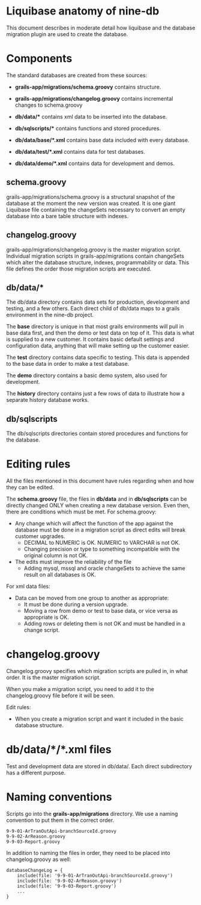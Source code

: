 # Liquibase anatomy of nine-db

This document describes in moderate detail how liquibase and the database migration plugin are used to create the 
database.

# Components

The standard databases are created from these sources:

* __grails-app/migrations/schema.groovy__ contains structure.
* __grails-app/migrations/changelog.groovy__ contains incremental changes to schema.groovy
* __db/data/*__ contains xml data to be inserted into the database.
* __db/sqlscripts/*__ contains functions and stored procedures.

* __db/data/base/*.xml__ contains base data included with every database.
* __db/data/test/*.xml__ contains data for test databases.
* __db/data/demo/*.xml__ contains data for development and demos.

## schema.groovy

grails-app/migrations/schema.groovy is a structural snapshot of the database at the moment the new version was 
created. It is one giant Liquibase file containing the changeSets necessary to convert an empty database into a 
bare table structure with indexes.

## changelog.groovy

grails-app/migrations/changelog.groovy is the master migration script. Individual migration scripts in 
grails-app/migrations contain changeSets which alter the database structure, indexes, programmability or data. This
file defines the order those migration scripts are executed.

## db/data/*

The db/data directory contains data sets for production, development and testing, and a few others. Each direct
child of db/data maps to a grails environment in the nine-db project.

The __base__ directory is unique in that most grails environments will pull in base data first, and then the demo
or test data on top of it.  This data is what is supplied to a new customer. It contains basic default settings and
configuration data, anything that will make setting up the customer easier.

The __test__ directory contains data specific to testing. This data is appended to the base data in order to make a
test database.

The __demo__ directory contains a basic demo system, also used for development.

The __history__ directory contains just a few rows of data to illustrate how a separate history database works.

## db/sqlscripts

The db/sqlscripts directories contain stored procedures and functions for the database.

# Editing rules

All the files mentioned in this document have rules regarding when and how they can be edited.

The __schema.groovy__ file, the files in __db/data__ and in __db/sqlscripts__ can be directly changed ONLY when 
creating a new database version. Even then, there are conditions which must be met. For schema.groovy:

* Any change which will affect the function of the app against the database must be done in a migration script
as direct edits will break customer upgrades.
	* DECIMAL to NUMERIC is OK. NUMERIC to VARCHAR is not OK.
	* Changing precision or type to something incompatible with the original column is not OK.
* The edits must improve the reliability of the file
	* Adding mysql, mssql and oracle changeSets to achieve the same result on all databases is OK.

For xml data files:
* Data can be moved from one group to another as appropriate:
	* It must be done during a version upgrade.
	* Moving a row from demo or test to base data, or vice versa as appropriate is OK.
	* Adding rows or deleting them is not OK and must be handled in a change script.

# changelog.groovy

Changelog.groovy specifies which migration scripts are pulled in, in what order.  It is the master migration script.

When you make a migration script, you need to add it to the changelog.groovy file before it will be seen.

Edit rules:
* When you create a migration script and want it included in the basic database structure.

# db/data/\*/\*.xml files

Test and development data are stored in db/data/. Each direct subdirectory has a different purpose. 

# Naming conventions

Scripts go into the __grails-app/migrations__ directory. We use a naming convention to put them in the correct order.

	9-9-01-ArTranOutApi-branchSourceId.groovy
	9-9-02-ArReason.groovy
	9-9-03-Report.groovy

In addition to naming the files in order, they need to be placed into changelog.groovy as well:

	databaseChangeLog = {
		include(file: '9-9-01-ArTranOutApi-branchSourceId.groovy')
		include(file: '9-9-02-ArReason.groovy')
		include(file: '9-9-03-Report.groovy')
		...
	}
